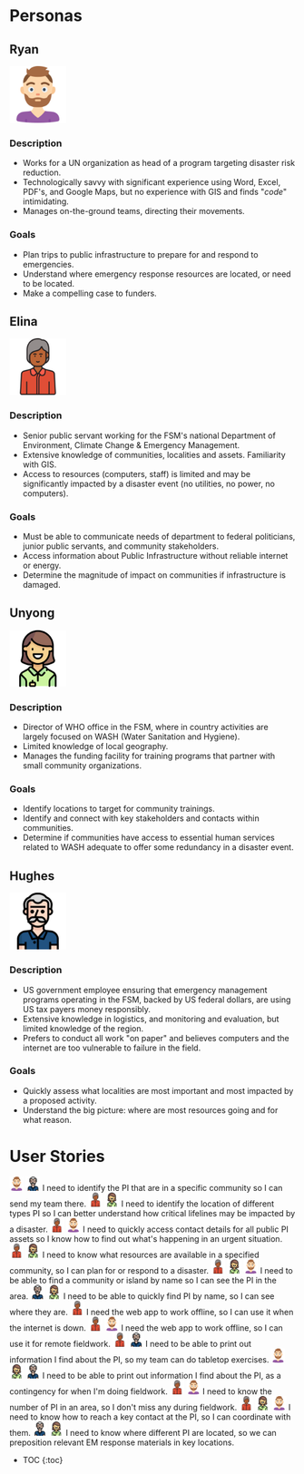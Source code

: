 # Personas

## Ryan
<img src="./assets/images/avatar-ryan.png" width="100">

### Description
* Works for a UN organization as head of a program targeting disaster risk reduction.
* Technologically savvy with significant experience using Word, Excel, PDF's, and Google Maps, but no experience with GIS and finds "*code*" intimidating.
* Manages on-the-ground teams, directing their movements.

### Goals
* Plan trips to public infrastructure to prepare for and respond to emergencies.
* Understand where emergency response resources are located, or need to be located.
* Make a compelling case to funders.

## Elina
<img src="./assets/images/avatar-elina.png" width="100">

### Description
* Senior public servant working for the FSM's national Department of Environment, Climate Change & Emergency Management.  
* Extensive knowledge of communities, localities and assets. Familiarity with GIS.
* Access to resources (computers, staff) is limited and may be significantly impacted by a disaster event (no utilities, no power, no computers).


### Goals
* Must be able to communicate needs of department to federal politicians, junior public servants, and community stakeholders.
* Access information about Public Infrastructure without reliable internet or energy.
* Determine the magnitude of impact on communities if infrastructure is damaged.

## Unyong
<img src="./assets/images/avatar-unyong.png" width="100">

### Description
* Director of WHO office in the FSM, where in country activities are largely focused on WASH (Water Sanitation and Hygiene).
* Limited knowledge of local geography.
* Manages the funding facility for training programs that partner with small community organizations.

### Goals
* Identify locations to target for community trainings.
* Identify and connect with key stakeholders and contacts within communities.
* Determine if communities have access to essential human services related to WASH adequate to offer some redundancy in a disaster event.


## Hughes
<img src="./assets/images/avatar-hughes.png" width="100">

### Description
* US government employee ensuring that emergency management programs operating in the FSM, backed by US federal dollars, are using US tax payers money responsibly.  
* Extensive knowledge in logistics, and monitoring and evaluation, but limited knowledge of the region.
* Prefers to conduct all work "on paper" and believes computers and the internet are too vulnerable to failure in the field.


### Goals
* Quickly assess what localities are most important and most impacted by a proposed activity.
* Understand the big picture: where are most resources going and for what reason.


# User Stories
<img src="./assets/images/avatar-ryan.png" width="25">
<img src="./assets/images/avatar-hughes.png" width="25">
I need to identify the PI that are in a specific community so I can send my team there.

<img src="./assets/images/avatar-elina.png" width="25">
<img src="./assets/images/avatar-unyong.png" width="25">
I need to identify the location of different types PI so I can better understand how critical lifelines may be impacted by a disaster.

<img src="./assets/images/avatar-elina.png" width="25">
<img src="./assets/images/avatar-ryan.png" width="25">
I need to quickly access contact details for all public PI assets so I know how to find out what's happening in an urgent situation.

<img src="./assets/images/avatar-elina.png" width="25">
<img src="./assets/images/avatar-unyong.png" width="25">
I need to know what resources are available in a specified community, so I can plan for or respond to a disaster.

<img src="./assets/images/avatar-elina.png" width="25">
<img src="./assets/images/avatar-unyong.png" width="25">
<img src="./assets/images/avatar-ryan.png" width="25">
I need to be able to find a community or island by name so I can see the PI in the area.

<img src="./assets/images/avatar-hughes.png" width="25">
<img src="./assets/images/avatar-unyong.png" width="25">
I need to be able to quickly find PI by name, so I can see where they are.

<img src="./assets/images/avatar-elina.png" width="25">
I need the web app to work offline, so I can use it when the internet is down.

<img src="./assets/images/avatar-elina.png" width="25">
<img src="./assets/images/avatar-ryan.png" width="25">
I need the web app to work offline, so I can use it for remote fieldwork.

<img src="./assets/images/avatar-elina.png" width="25">
<img src="./assets/images/avatar-hughes.png" width="25">
I need to be able to print out information I find about the PI, so my team can do tabletop exercises.

<img src="./assets/images/avatar-ryan.png" width="25">
<img src="./assets/images/avatar-unyong.png" width="25">
<img src="./assets/images/avatar-hughes.png" width="25">
I need to be able to print out information I find about the PI, as a contingency for when I'm doing fieldwork.

<img src="./assets/images/avatar-elina.png" width="25">
<img src="./assets/images/avatar-ryan.png" width="25">
I need to know the number of PI in an area, so I don't miss any during fieldwork.

<img src="./assets/images/avatar-elina.png" width="25">
<img src="./assets/images/avatar-unyong.png" width="25">
<img src="./assets/images/avatar-ryan.png" width="25">
I need to know how to reach a key contact at the PI, so I can coordinate with them.

<img src="./assets/images/avatar-hughes.png" width="25">
<img src="./assets/images/avatar-unyong.png" width="25">
I need to know where different PI are located, so we can preposition relevant EM response materials in key locations.

* TOC
{:toc}
